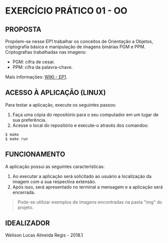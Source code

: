 EXERCÍCIO PRÁTICO 01 - OO
=========================

## PROPOSTA
Propõem-se nesse EP1 trabalhar os conceitos de Orientação a Objetos, criptografia básica e manipulação de imagens binárias PGM e PPM.
Criptografias trabalhadas nas imagens:
* PGM: cifra de cesar.
* PPM: cifra da palavra-chave.

Mais informações:  [WIKI - EP1](https://gitlab.com/oofga/eps_2018_1/ep1/wikis/home).

## ACESSO À APLICAÇÃO (LINUX)
Para testar a aplicação, execute os seguintes passos:
1. Faça uma cópia do repositório para o seu computador em um lugar de sua preferência.
2. Acesse o local do repositório e execute-o através dos comandos:
```
$ make
$ make run
```

## FUNCIONAMENTO
A aplicação possui as seguintes características:
1. Ao executar a aplicação será solicitado ao usuário a localização da imagem com a sua respectiva extensão.
2. Após isso, será apresentado no terminal a mensagem e a aplicação será encerrada.
> Pode-se utilizar exemplos de imagens encontradas na pasta "img" do projeto.

## IDEALIZADOR
Welison Lucas Almeida Regis - 2018.1

